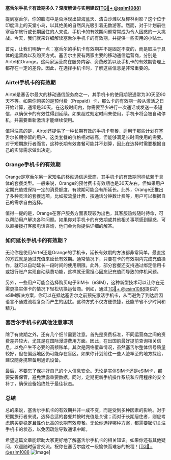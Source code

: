 **塞舌尔手机卡有效期多久？深度解读与实用建议[[TG💪+ @esim1088](https://t.me/s/esim1088)]**

提到塞舌尔，你的脑海中是否浮现出碧海蓝天、洁白沙滩以及椰林树影？这个位于印度洋上的天堂小岛，以其绝美的自然风光吸引着无数游客。然而，对于计划前往塞舌尔旅行或长期居住的人来说，手机卡的有效期问题常常成为令人困惑的一大挑战。今天，我们就来详细解读塞舌尔手机卡的有效期，并提供一些实用的小贴士。

首先，让我们明确一点：塞舌尔的手机卡有效期并不是固定不变的，而是取决于具体的运营商以及购买方式。塞舌尔主要有两家主要的移动通信运营商，分别是Airtel和Orange。这两家运营商在服务内容、资费政策以及手机卡的有效期管理上都存在一定的差异。因此，在选择手机卡时，了解这些信息是非常重要的。

### Airtel手机卡的有效期

Airtel是塞舌尔最大的移动通信服务商之一，其手机卡的使用期限通常为30天至90天不等。如果你购买的是预付费（Prepaid）卡，那么卡的有效期一般从激活之日开始计算，通常是30天。在这段时间内，你需要至少进行一次通话或发送一条短信，以确保卡的有效性得到延续。如果超过规定时间未使用，手机卡将会被自动停机，并需要重新激活才能继续使用。

值得注意的是，Airtel还提供了一种长期有效的手机卡套餐，适用于那些计划在塞舌尔长期停留的用户。这类套餐的价格相对较高，但能够满足长时间使用的需要。对于短期旅行者而言，这种长期有效套餐可能并不划算，因此在选择时需要根据自己的实际需求做出决定。

### Orange手机卡的有效期

Orange是塞舌尔另一家知名的移动通信运营商，其手机卡的有效期同样依赖于具体的套餐类型。一般来说，Orange的预付费卡有效期也是30天左右，但如果用户定期充值或保持一定的消费额度，有效期可能会有所延长。此外，Orange还推出了多种灵活的套餐选项，比如按流量计费、按通话分钟数计费等，用户可以根据自己的需求自由选择。

值得一提的是，Orange在客户服务方面表现较为出色，其客服热线随时待命，可以帮助用户解决各种问题。如果你对手机卡的有效期或其他相关事项感到疑惑，可以直接拨打客服电话咨询，他们会为你提供详细的解答。

### 如何延长手机卡的有效期？

无论你是使用Airtel还是Orange的手机卡，延长有效期的方法都非常简单。最直接的方式就是通过充值来延长有效期。通常情况下，只要在卡的有效期内完成充值操作，就可以自动延长一段时间的使用期限。此外，部分套餐还支持通过绑定信用卡或银行账户实现自动续费功能，这样就无需担心因忘记充值而导致的停机问题。

另外，一些用户可能会选择购买电子SIM卡（eSIM），这种新型技术可以让你在无需更换实体卡的情况下轻松切换运营商。例如，通过[TG💪+ @esim1088](https://t.me/s/esim1088)提供的eSIM解决方案，你可以在抵达塞舌尔之前预先激活手机卡，从而避免了到达后因语言不通或流程复杂而产生的困扰。这种方式不仅方便快捷，还能节省不少时间和精力。

### 塞舌尔手机卡的其他注意事项

除了有效期之外，还有几个细节需要注意。首先是资费标准，不同运营商之间的资费差异较大，尤其是在国际漫游费用方面。因此，在出国前最好提前查询相关信息，以免产生不必要的高额账单。其次是网络覆盖情况，虽然塞舌尔整体信号质量较好，但在偏远地区仍可能存在盲区。如果你计划前往一些人迹罕至的地方探险，建议随身携带备用通讯设备。

最后，不要忘了保护好自己的个人信息安全。无论是实体SIM卡还是eSIM卡，都要妥善保管，避免泄露重要数据。同时，定期更新手机操作系统和应用程序的安全补丁，确保设备始终处于最佳状态。

### 总结

总的来说，塞舌尔手机卡的有效期并非一成不变，而是受到多种因素的影响。对于短期旅行者来说，选择合适的套餐并按时充值是关键；而对于长期居住者，则应考虑购买更稳定且性价比高的长期有效套餐。无论你选择哪种方案，都需要密切关注手机卡的状态，以免因疏忽导致通讯中断。

希望这篇文章能帮助大家更好地了解塞舌尔手机卡的相关知识。如果你还有其他疑问，欢迎随时留言交流。祝你在塞舌尔度过一段愉快而难忘的旅程！[[TG💪+ @esim1088](https://t.me/s/esim1088) ![Image](https://i.postimg.cc/4NQfJmqS/Snipaste-2025-05-13-00-14-12.png)]